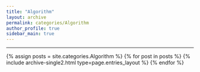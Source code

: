```yaml
---
title: "Algorithm"
layout: archive
permalink: categories/Algorithm
author_profile: true
sidebar_main: true
---
```


<!-- 공백이 포함되어 있는 카테고리 이름의 경우 site.categories['a b c'] 이런식으로! -->

---

{% assign posts = site.categories.Algorithm %}
{% for post in posts %} {% include archive-single2.html type=page.entries_layout %} {% endfor %}
